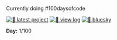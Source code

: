 Currently doing #100daysofcode

[![🌈 latest project](https://img.shields.io/badge/🌈-latest%20project-ff79c6?style=flat-square)](https://kirenia.me/girl-dinner)
[![📓 view log](https://img.shields.io/badge/📓-view%20log-bd93f9?style=flat-square)](https://github.com/PollinaKire-FS/100-days-of-code/log.md)
[![🦋 bluesky](https://img.shields.io/badge/🦋-@kirenia-8be9fd?style=flat-square)](https://bsky.app/profile/kirenia.bsky.social)

**Day:** 1/100
